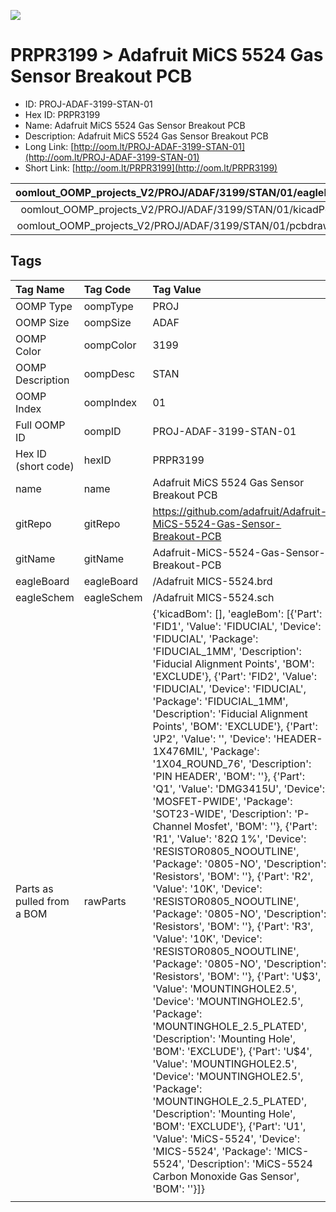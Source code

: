 


  
![][im]
# PRPR3199 > Adafruit MiCS 5524 Gas Sensor Breakout PCB

- ID: PROJ-ADAF-3199-STAN-01
- Hex ID: PRPR3199
- Name: Adafruit MiCS 5524 Gas Sensor Breakout PCB
- Description: Adafruit MiCS 5524 Gas Sensor Breakout PCB
- Long Link: [http://oom.lt/PROJ-ADAF-3199-STAN-01](http://oom.lt/PROJ-ADAF-3199-STAN-01)
- Short Link: [http://oom.lt/PRPR3199](http://oom.lt/PRPR3199)
  

|oomlout_OOMP_projects_V2/PROJ/ADAF/3199/STAN/01/eagleImage.png|oomlout_OOMP_projects_V2/PROJ/ADAF/3199/STAN/01/eagleSchemImage.png|oomlout_OOMP_projects_V2/PROJ/ADAF/3199/STAN/01/kicadPcb3dFront.png|oomlout_OOMP_projects_V2/PROJ/ADAF/3199/STAN/01/kicadPcb3dBack.png|
| :---: | :---: | :---: | :---: |
|oomlout_OOMP_projects_V2/PROJ/ADAF/3199/STAN/01/kicadPcb3d.png|oomlout_OOMP_projects_V2/PROJ/ADAF/3199/STAN/01/bomBack.png|oomlout_OOMP_projects_V2/PROJ/ADAF/3199/STAN/01/bomFront.png|oomlout_OOMP_projects_V2/PROJ/ADAF/3199/STAN/01/pcbdraw.svg|
|oomlout_OOMP_projects_V2/PROJ/ADAF/3199/STAN/01/pcbdrawBack.svg||||

## Tags
  

|Tag Name|Tag Code|Tag Value|
| :--- | :--- | :--- |
|OOMP Type|oompType|PROJ|
|OOMP Size|oompSize|ADAF|
|OOMP Color|oompColor|3199|
|OOMP Description|oompDesc|STAN|
|OOMP Index|oompIndex|01|
|Full OOMP ID|oompID|PROJ-ADAF-3199-STAN-01|
|Hex ID (short code)|hexID|PRPR3199|
|name|name|Adafruit MiCS 5524 Gas Sensor Breakout PCB|
|gitRepo|gitRepo|https://github.com/adafruit/Adafruit-MiCS-5524-Gas-Sensor-Breakout-PCB|
|gitName|gitName|Adafruit-MiCS-5524-Gas-Sensor-Breakout-PCB|
|eagleBoard|eagleBoard|/Adafruit MICS-5524.brd|
|eagleSchem|eagleSchem|/Adafruit MICS-5524.sch|
|Parts as pulled from a BOM|rawParts|{'kicadBom': [], 'eagleBom': [{'Part': 'FID1', 'Value': 'FIDUCIAL', 'Device': 'FIDUCIAL', 'Package': 'FIDUCIAL_1MM', 'Description': 'Fiducial Alignment Points', 'BOM': 'EXCLUDE'}, {'Part': 'FID2', 'Value': 'FIDUCIAL', 'Device': 'FIDUCIAL', 'Package': 'FIDUCIAL_1MM', 'Description': 'Fiducial Alignment Points', 'BOM': 'EXCLUDE'}, {'Part': 'JP2', 'Value': '', 'Device': 'HEADER-1X476MIL', 'Package': '1X04_ROUND_76', 'Description': 'PIN HEADER', 'BOM': ''}, {'Part': 'Q1', 'Value': 'DMG3415U', 'Device': 'MOSFET-PWIDE', 'Package': 'SOT23-WIDE', 'Description': 'P-Channel Mosfet', 'BOM': ''}, {'Part': 'R1', 'Value': '82Ω 1%', 'Device': 'RESISTOR0805_NOOUTLINE', 'Package': '0805-NO', 'Description': 'Resistors', 'BOM': ''}, {'Part': 'R2', 'Value': '10K', 'Device': 'RESISTOR0805_NOOUTLINE', 'Package': '0805-NO', 'Description': 'Resistors', 'BOM': ''}, {'Part': 'R3', 'Value': '10K', 'Device': 'RESISTOR0805_NOOUTLINE', 'Package': '0805-NO', 'Description': 'Resistors', 'BOM': ''}, {'Part': 'U$3', 'Value': 'MOUNTINGHOLE2.5', 'Device': 'MOUNTINGHOLE2.5', 'Package': 'MOUNTINGHOLE_2.5_PLATED', 'Description': 'Mounting Hole', 'BOM': 'EXCLUDE'}, {'Part': 'U$4', 'Value': 'MOUNTINGHOLE2.5', 'Device': 'MOUNTINGHOLE2.5', 'Package': 'MOUNTINGHOLE_2.5_PLATED', 'Description': 'Mounting Hole', 'BOM': 'EXCLUDE'}, {'Part': 'U1', 'Value': 'MiCS-5524', 'Device': 'MICS-5524', 'Package': 'MICS-5524', 'Description': 'MiCS-5524 Carbon Monoxide Gas Sensor', 'BOM': ''}]}|
||||



[im]: PROJ/ADAF/3199/STAN/01/kicadPcb3d_450.png
